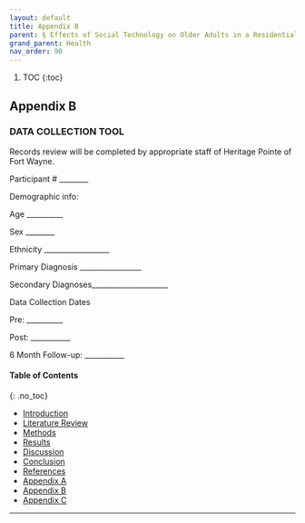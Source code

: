 ```yaml
---
layout: default
title: Appendix B  
parent: § Effects of Social Technology on Older Adults in a Residential Living Facility 
grand_parent: Health
nav_order: 90 
---
```

<style>
.dont-break-out {
  /* These are technically the same, but use both */
  overflow-wrap: break-word;
  word-wrap: break-word;

     -ms-word-break: break-all;
  /* This is the dangerous one in WebKit, as it breaks things wherever */
  word-break: break-all;
  /* Instead use this non-standard one: */
  word-break: break-word;
}

.youtube-container {
    position: relative;
    width: 100%;
    height: 0;
    padding-bottom: 56.25%;
}
.youtube-video {
    position: absolute;
    top: 0;
    left: 0;
    width: 100%;
    height: 100%;
}

</style>

<div class="dont-break-out" markdown="1">

1. TOC
{:toc}


## Appendix B

### DATA COLLECTION TOOL

Records review will be completed by appropriate staff of Heritage Pointe of Fort Wayne.

Participant # ________

Demographic info:

Age __________ 

Sex ________ 

Ethnicity __________________

Primary Diagnosis _________________ 

Secondary Diagnoses_____________________

Data Collection Dates

Pre: __________ 

Post: ___________ 

6 Month Follow-up: ___________



#### Table of Contents
{: .no_toc}

<ul><li> <a href="/docs/health/Effects-of-Social-Technology-on-Older-Adults-in-a-Residential-Living-Facility-1/">Introduction</a></li><li> <a href="/docs/health/Effects-of-Social-Technology-on-Older-Adults-in-a-Residential-Living-Facility-2/">Literature Review</a></li><li> <a href="/docs/health/Effects-of-Social-Technology-on-Older-Adults-in-a-Residential-Living-Facility-3/">Methods</a></li><li> <a href="/docs/health/Effects-of-Social-Technology-on-Older-Adults-in-a-Residential-Living-Facility-4/">Results</a></li><li> <a href="/docs/health/Effects-of-Social-Technology-on-Older-Adults-in-a-Residential-Living-Facility-5/">Discussion</a></li><li> <a href="/docs/health/Effects-of-Social-Technology-on-Older-Adults-in-a-Residential-Living-Facility-6/">Conclusion</a></li><li> <a href="/docs/health/Effects-of-Social-Technology-on-Older-Adults-in-a-Residential-Living-Facility-7/">References</a></li><li> <a href="/docs/health/Effects-of-Social-Technology-on-Older-Adults-in-a-Residential-Living-Facility-8/">Appendix A</a></li><li> <a href="/docs/health/Effects-of-Social-Technology-on-Older-Adults-in-a-Residential-Living-Facility-9/">Appendix B</a></li><li> <a href="/docs/health/Effects-of-Social-Technology-on-Older-Adults-in-a-Residential-Living-Facility-10/">Appendix C</a></li></ul>

***

</div>
